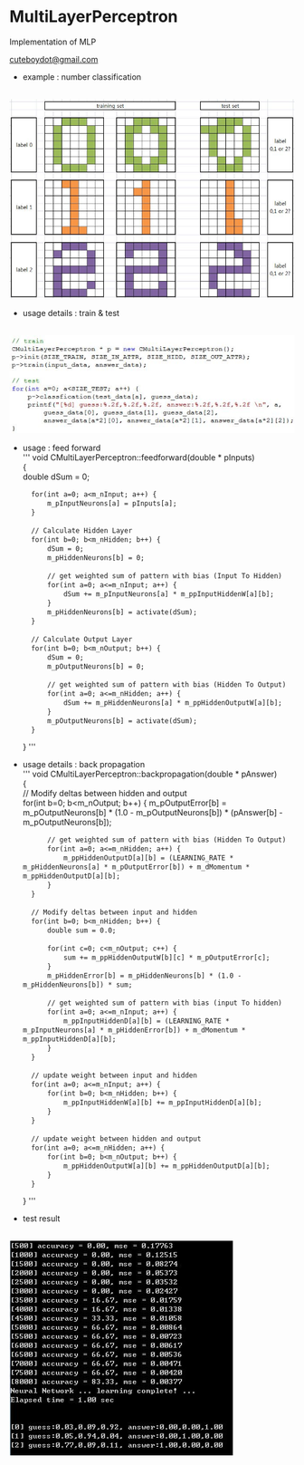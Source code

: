 # MultiLayerPerceptron
Implementation of MLP

cuteboydot@gmail.com

- example : number classification

<br>
<img src="https://github.com/cuteboydot/MultiLayerPerceptron/blob/master/img/number_ex.JPG" />
</br>

- usage details : train & test
<br>
<img src="https://github.com/cuteboydot/MultiLayerPerceptron/blob/master/img/traintest.JPG" />
</br>

- usage : feed forward  
'''
    void CMultiLayerPerceptron::feedforward(double * pInputs)  
    {  
        double dSum = 0;  
  
        for(int a=0; a<m_nInput; a++) {
            m_pInputNeurons[a] = pInputs[a];
        }

        // Calculate Hidden Layer
        for(int b=0; b<m_nHidden; b++) {
            dSum = 0;
            m_pHiddenNeurons[b] = 0;

            // get weighted sum of pattern with bias (Input To Hidden)
            for(int a=0; a<=m_nInput; a++) {
                dSum += m_pInputNeurons[a] * m_ppInputHiddenW[a][b];
            }
            m_pHiddenNeurons[b] = activate(dSum);
        }

        // Calculate Output Layer
        for(int b=0; b<m_nOutput; b++) {
            dSum = 0;
            m_pOutputNeurons[b] = 0;

            // get weighted sum of pattern with bias (Hidden To Output)
            for(int a=0; a<=m_nHidden; a++) {
                dSum += m_pHiddenNeurons[a] * m_ppHiddenOutputW[a][b];
            }
            m_pOutputNeurons[b] = activate(dSum);
        }
    }
'''
- usage details : back propagation  
'''
    void CMultiLayerPerceptron::backpropagation(double * pAnswer)  
    {  
        // Modify deltas between hidden and output  
        for(int b=0; b<m_nOutput; b++) {
            m_pOutputError[b] = m_pOutputNeurons[b] * (1.0 - m_pOutputNeurons[b]) * (pAnswer[b] - m_pOutputNeurons[b]);

            // get weighted sum of pattern with bias (Hidden To Output)
            for(int a=0; a<=m_nHidden; a++) {
                m_ppHiddenOutputD[a][b] = (LEARNING_RATE * m_pHiddenNeurons[a] * m_pOutputError[b]) + m_dMomentum * m_ppHiddenOutputD[a][b];
            }
        }

        // Modify deltas between input and hidden
        for(int b=0; b<m_nHidden; b++) {
            double sum = 0.0;

            for(int c=0; c<m_nOutput; c++) {
                sum += m_ppHiddenOutputW[b][c] * m_pOutputError[c];
            }
            m_pHiddenError[b] = m_pHiddenNeurons[b] * (1.0 - m_pHiddenNeurons[b]) * sum;

            // get weighted sum of pattern with bias (input To hidden)
            for(int a=0; a<=m_nInput; a++) {
                m_ppInputHiddenD[a][b] = (LEARNING_RATE * m_pInputNeurons[a] * m_pHiddenError[b]) + m_dMomentum * m_ppInputHiddenD[a][b];
            }
        }

        // update weight between input and hidden
        for(int a=0; a<=m_nInput; a++) {
            for(int b=0; b<m_nHidden; b++) {
                m_ppInputHiddenW[a][b] += m_ppInputHiddenD[a][b];
            }
        }

        // update weight between hidden and output
        for(int a=0; a<=m_nHidden; a++) {
            for(int b=0; b<m_nOutput; b++) {
                m_ppHiddenOutputW[a][b] += m_ppHiddenOutputD[a][b];
            }
        }
    }
'''
- test result
<br>
<img src="https://github.com/cuteboydot/MultiLayerPerceptron/blob/master/img/test_result.JPG" />
</br>

  

